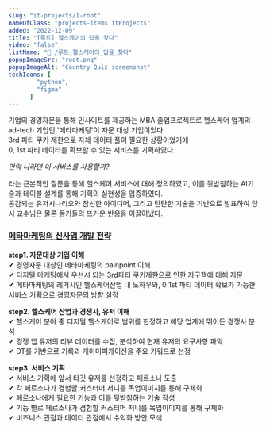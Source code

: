 ```yaml
---
slug: "it-projects/1-root"
nameOfClass: "projects-items itProjects"
added: "2022-12-09"
title: "[루트] 헬스케어의 답을 찾다"
video: "false"
listName: "📱 /루트_헬스케어의_답을_찾다"
popupImageSrc: "root.png"
popupImageAlt: "Country Quiz screenshot"
techIcons: [
        "python",
        "figma"
      ]
---
```


기업의 경영자문을 통해 인사이트를 제공하는 MBA 졸업프로젝트로 헬스케어 업계의 ad-tech 기업인 '메타마케팅'이 자문 대상 기업이었다.  
3rd 파티 쿠키 제한으로 자체 데이터 풀이 필요한 상황이었기에  
0, 1st 파티 데이터를 확보할 수 있는 서비스를 기획하였다.  
  
_만약 나라면 이 서비스를 사용할까?_  
  
라는 근본적인 질문을 통해 헬스케어 서비스에 대해 정의하였고, 이를 뒷받침하는 AI기술과 테이블 설계를 통해 기획의 실현성을 입증하였다.   
공감되는 유저시나리오와 참신한 아이디어, 그리고 탄탄한 기술을 기반으로 발표하여 당시 교수님은 물론 동기들의 뜨거운 반응을 이끌어냈다.  

### [메타마케팅의 신사업 개발 전략](https://drive.google.com/file/d/1XFDDcCWcDBmrjoKb_9uFDOg-tUFV7Wnr/view?usp=sharing)  
__step1. 자문대상 기업 이해__  
✔︎ 경영자문 대상인 메타마케팅의 painpoint 이해  
✔︎ 디지털 마케팅에서 우선시 되는 3rd파티 쿠키제한으로 인한 자구책에 대해 자문  
✔︎ 메타마케팅의 레거시인 헬스케어산업 내 노하우와, 0 1st 파티 데이터 확보가 가능한 서비스 기획으로 경영자문의 방향 설정  
  
__step2. 헬스케어 산업과 경쟁사, 유저 이해__  
✔︎ 헬스케어 분야 중 디지털 헬스케어로 범위를 한정하고 해당 업계에 뛰어든 경쟁사 분석  
✔︎ 경쟁 앱 유저의 리뷰 데이터를 수집, 분석하여 현재 유저의 요구사항 파악  
✔︎ DT를 기반으로 기록과 게이미피케이션을 주요 키워드로 선정   
  
__step3. 서비스 기획__  
✔︎ 서비스 기획에 앞서 타깃 유저를 선정하고 페르소나 도출   
✔︎ 각 페르소나가 겸험할 커스터머 저니를 목업이미지를 통해 구체화  
✔︎ 페르소나에게 필요한 기능과 이를 뒷받침하는 기술 작성  
✔︎ 기능 별로 페르소나가 겸험할 커스터머 저니를 목업이미지를 통해 구체화  
✔︎ 비즈니스 관점과 데이터 관점에서 수익화 방안 모색    
